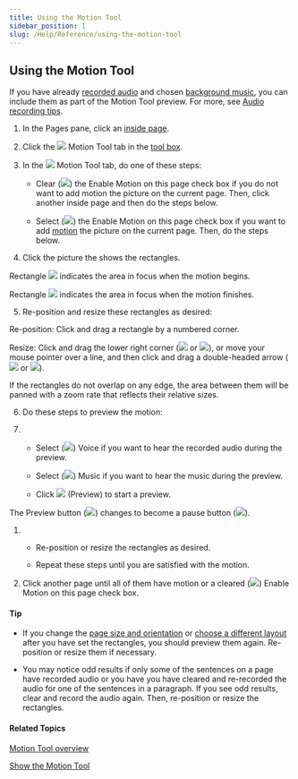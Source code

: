 ```yaml
---
title: Using the Motion Tool
sidebar_position: 1
slug: /Help/Reference/using-the-motion-tool
---
```


## Using the Motion Tool

If you have already [recorded audio](../Record_Audio/Talking_Book_Tool_overview.md) and chosen [background music](../Music_Tool/Music_Tool_overview.md), you can include them as part of the Motion Tool preview. For more, see [Audio recording tips](../Record_Audio/Recording_tips.md).

1.  In the Pages pane, click an [inside page](../../../Concepts/Inside_pages.md).
    
2.  Click the ![](/ref-docs-assets/images/Tasks/Edit_tasks/Motion_Tool/PanZoomIcon.png) Motion Tool tab in the [tool box](../../../Concepts/Tool_Box.md).
    
3.  In the ![](/ref-docs-assets/images/Tasks/Edit_tasks/Motion_Tool/PanZoomIcon.png) Motion Tool tab, do one of these steps:
    
    -   Clear (![](/ref-docs-assets/images/UncheckedBox.PNG)) the Enable Motion on this page check box if you do not want to add motion the picture on the current page. Then, click another inside page and then do the steps below.
        
    -   Select (![](/ref-docs-assets/images/CheckedBox.PNG)) the Enable Motion on this page check box if you want to add [motion](Motion_Tool_overview.md) the picture on the current page. Then, do the steps below.
        
4.  Click the picture the shows the rectangles.
    

Rectangle ![](/ref-docs-assets/images/Tasks/Edit_tasks/Motion_Tool/Rectangle1.png) indicates the area in focus when the motion begins.

Rectangle ![](/ref-docs-assets/images/Tasks/Edit_tasks/Motion_Tool/Rectangle2.png) indicates the area in focus when the motion finishes.

5.  Re-position and resize these rectangles as desired:
    

Re-position: Click and drag a rectangle by a numbered corner.

Resize: Click and drag the lower right corner (![](/ref-docs-assets/images/Tasks/Edit_tasks/Motion_Tool/CornerDrag1.png) or ![](/ref-docs-assets/images/Tasks/Edit_tasks/Motion_Tool/CornerDrag2.png)), or move your mouse pointer over a line, and then click and drag a double-headed arrow (![](/ref-docs-assets/images/Tasks/Edit_tasks/Motion_Tool/Rt_Lft%20(1).png) or ![](/ref-docs-assets/images/Tasks/Edit_tasks/Motion_Tool/UpDwn.png)).

If the rectangles do not overlap on any edge, the area between them will be panned with a zoom rate that reflects their relative sizes.

6.  Do these steps to preview the motion:
    

1.  -   Select (![](/ref-docs-assets/images/CheckedBox.PNG)) Voice if you want to hear the recorded audio during the preview.
        
    -   Select (![](/ref-docs-assets/images/CheckedBox.PNG)) Music if you want to hear the music during the preview.
        
    -   Click ![](/ref-docs-assets/images/Tasks/Edit_tasks/Motion_Tool/PreviewButton.png) (Preview) to start a preview.
        

The Preview button (![](/ref-docs-assets/images/Tasks/Edit_tasks/Motion_Tool/PreviewButton.png)) changes to become a pause button (![](/ref-docs-assets/images/Tasks/Edit_tasks/Motion_Tool/PauseButton.png)).

1.  -   Re-position or resize the rectangles as desired.
        
    -   Repeat these steps until you are satisfied with the motion.
        

7.  Click another page until all of them have motion or a cleared (![](/ref-docs-assets/images/UncheckedBox.PNG)) Enable Motion on this page check box.
    

#### Tip

-   If you change the [page size and orientation](../Choose_page_size_and_orientation.md) or [choose a different layout](../Choose_Different_Layout.md) after you have set the rectangles, you should preview them again. Re-position or resize them if necessary.
    
-   You may notice odd results if only some of the sentences on a page have recorded audio or you have you have cleared and re-recorded the audio for one of the sentences in a paragraph. If you see odd results, clear and record the audio again. Then, re-position or resize the rectangles.
    

#### Related Topics

[Motion Tool overview](Motion_Tool_overview.md)

[Show the Motion Tool](Show_the_Motion_Tool.md)